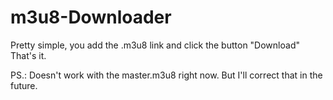 # m3u8-Downloader

Pretty simple, you add the .m3u8 link and click the button "Download"
That's it.

PS.: Doesn't work with the master.m3u8 right now.
But I'll correct that in the future.
